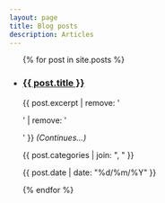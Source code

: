 ```yaml
---
layout: page
title: Blog posts
description: Articles
---
```

<ul>
            {% for post in site.posts %}
            <li>
                        <h3><a href="{{ post.url }}">{{ post.title }}</a></h3>
              <p> {{ post.excerpt | remove: '<p>' | remove: '</p>' }} <i>(Continues...)</i> </p>
              <p class="post-categories special-font">{{ post.categories | join: ", " }}</p>
              <p class="post-publishing-note">{{ post.date | date: "%d/%m/%Y" }}</p>
            </li>
            {% endfor %}
</ul>
